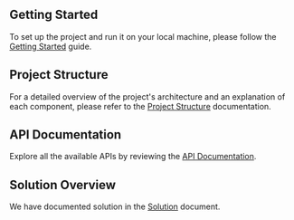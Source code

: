 ## Getting Started

To set up the project and run it on your local machine, please follow the [Getting Started](./docs/GETTING-STARTED.md) guide.

## Project Structure

For a detailed overview of the project's architecture and an explanation of each component, please refer to the [Project Structure](./docs/PROJECT-STRUCTURE.md) documentation.

## API Documentation

Explore all the available APIs by reviewing the [API Documentation](./docs/API.md).

## Solution Overview

We have documented solution in the [Solution](./docs/SOLUTION.md) document.